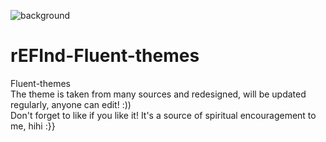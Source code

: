 ![background](https://user-images.githubusercontent.com/108963756/188400696-5e9d5338-d7e3-438d-91d0-9fd02c70988f.png)
# rEFInd-Fluent-themes

Fluent-themes\
The theme is taken from many sources and redesigned, will be updated regularly, anyone can edit! :))\
Don't forget to like if you like it! It's a source of spiritual encouragement to me, hihi :}}
